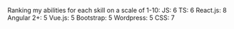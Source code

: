 

Ranking my abilities for each skill on a scale of 1-10:
JS: 6
TS: 6
React.js: 8
Angular 2+: 5
Vue.js: 5
Bootstrap: 5
Wordpress: 5
CSS: 7
